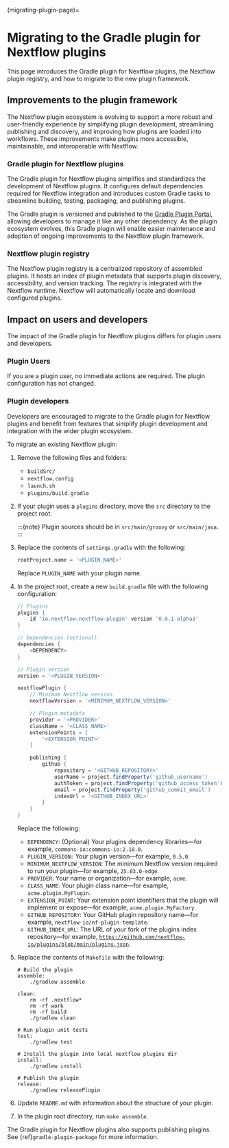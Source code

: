 (migrating-plugin-page)=

# Migrating to the Gradle plugin for Nextflow plugins

This page introduces the Gradle plugin for Nextflow plugins, the Nextflow plugin registry, and how to migrate to the new plugin framework.


## Improvements to the plugin framework

The Nextflow plugin ecosystem is evolving to support a more robust and user-friendly experience by simplifying plugin development, streamlining publishing and discovery, and improving how plugins are loaded into workflows. These improvements make plugins more accessible, maintainable, and interoperable with Nextflow.

### Gradle plugin for Nextflow plugins 

The Gradle plugin for Nextflow plugins simplifies and standardizes the development of Nextflow plugins. It configures default dependencies required for Nextflow integration and introduces custom Gradle tasks to streamline building, testing, packaging, and publishing plugins.

The Gradle plugin is versioned and published to the [Gradle Plugin Portal](https://plugins.gradle.org/), allowing developers to manage it like any other dependency. As the plugin ecosystem evolves, this Gradle plugin will enable easier maintenance and adoption of ongoing improvements to the Nextflow plugin framework.

### Nextflow plugin registry

The Nextflow plugin registry is a centralized repository of assembled plugins. It hosts an index of plugin metadata that supports plugin discovery, accessibility, and version tracking. The registry is integrated with the Nextflow runtime. Nextflow will automatically locate and download configured plugins.

## Impact on users and developers

The impact of the Gradle plugin for Nextflow plugins differs for plugin users and developers.

### Plugin Users

If you are a plugin user, no immediate actions are required. The plugin configuration has not changed.

### Plugin developers

Developers are encouraged to migrate to the Gradle plugin for Nextflow plugins and benefit from features that simplify plugin development and integration with the wider plugin ecosystem.

To migrate an existing Nextflow plugin:

1. Remove the following files and folders:
    - `buildSrc/`
    - `nextflow.config`
    - `launch.sh`
    - `plugins/build.gradle`
2. If your plugin uses a `plugins` directory, move the `src` directory to the project root.

    :::{note}
    Plugin sources should be in `src/main/groovy` or `src/main/java`.
    :::

3. Replace the contents of `settings.gradle` with the following:

    ```groovy
    rootProject.name = '<PLUGIN_NAME>'
    ```

    Replace `PLUGIN_NAME` with your plugin name.

4. In the project root, create a new `build.gradle` file with the following configuration:

    ```groovy
    // Plugins
    plugins {
        id 'io.nextflow.nextflow-plugin' version '0.0.1-alpha3'
    }

    // Dependencies (optional)
    dependencies {
        <DEPENDENCY>
    }

    // Plugin version
    version = '<PLUGIN_VERSION>'

    nextflowPlugin {
        // Minimum Nextflow version
        nextflowVersion = '<MINIMUM_NEXTFLOW_VERSION>'

        // Plugin metadata
        provider = '<PROVIDER>'
        className = '<CLASS_NAME>'
        extensionPoints = [
            '<EXTENSION_POINT>'
        ]

        publishing {
            github {
                repository = '<GITHUB_REPOSITORY>'
                userName = project.findProperty('github_username')
                authToken = project.findProperty('github_access_token')
                email = project.findProperty('github_commit_email')
                indexUrl = '<GITHUB_INDEX_URL>'
            }
        }
    }
    ```

    Replace the following:

    - `DEPENDENCY`: (Optional) Your plugins dependency libraries—for example, `commons-io:commons-io:2.18.0`.
    - `PLUGIN_VERSION:` Your plugin version—for example, `0.5.0`.
    - `MINIMUM_NEXTFLOW_VERSION`: The minimum Nextflow version required to run your plugin—for example, `25.03.0-edge`.
    - `PROVIDER`: Your name or organization—for example, `acme`.
    - `CLASS_NAME`: Your plugin class name—for example, `acme.plugin.MyPlugin`.
    - `EXTENSION_POINT`: Your extension point identifiers that the plugin will implement or expose—for example, `acme.plugin.MyFactory`.
    - `GITHUB_REPOSITORY`: Your GitHub plugin repository name—for example, `nextflow-io/nf-plugin-template`.
    - `GITHUB_INDEX_URL`: The URL of your fork of the plugins index repository—for example, [`https://github.com/nextflow-io/plugins/blob/main/plugins.json`](https://github.com/nextflow-io/plugins/blob/main/plugins.json).

5. Replace the contents of `Makefile` with the following:

    ```
    # Build the plugin
    assemble:
        ./gradlew assemble

    clean:
        rm -rf .nextflow*
        rm -rf work
        rm -rf build
        ./gradlew clean

    # Run plugin unit tests
    test:
        ./gradlew test

    # Install the plugin into local nextflow plugins dir
    install:
        ./gradlew install

    # Publish the plugin
    release:
        ./gradlew releasePlugin
    ```

6. Update `README.md` with information about the structure of your plugin.
7. In the plugin root directory, run `make assemble`.

The Gradle plugin for Nextflow plugins also supports publishing plugins. See {ref}`gradle-plugin-package` for more information.

